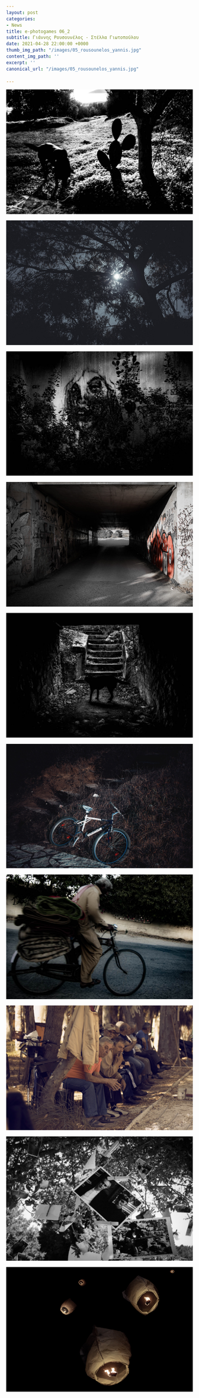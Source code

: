 ```yaml
---
layout: post
categories:
- News
title: e-photogames 06_2
subtitle: Γιάννης Ρουσουνέλος - Στέλλα Γιωτοπούλου
date: 2021-04-28 22:00:00 +0000
thumb_img_path: "/images/05_rousounelos_yannis.jpg"
content_img_path: ''
excerpt: ''
canonical_url: "/images/05_rousounelos_yannis.jpg"

---
```

![](/images/01_rousounelos_yannis.jpg)

![](/images/02_stella_giotopoulou.jpg)

![](/images/03_rousounelos_yannis.jpg)

![](/images/04_stella_giotopoulou.jpg)

![](/images/05_rousounelos_yannis.jpg)

![](/images/06_stella_giotopoulou.jpg)

![](/images/07_rousounelos_yannis.jpg)

![](/images/08_stella_giotopoulou.jpg)

![](/images/09_rousounelos_yannis.jpg)

![](/images/10_stella_giotopoulou.jpg)